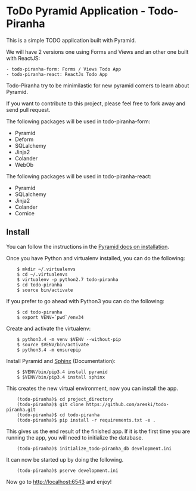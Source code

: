 
# ToDo Pyramid Application - Todo-Piranha

This is a simple TODO application built with Pyramid.

We will have 2 versions one using Forms and Views and an other one built with
ReactJS:

    - todo-piranha-form: Forms / Views Todo App
    - todo-piranha-react: ReactJs Todo App

Todo-Piranha try to be minimilastic for new pyramid comers to learn about
Pyramid.

If you want to contribute to this project, please feel free to fork away and
send pull request.

The following packages will be used in todo-piranha-form:

* Pyramid
* Deform
* SQLalchemy
* Jinja2
* Colander
* WebOb


The following packages will be used in todo-piranha-react:

* Pyramid
* SQLalchemy
* Jinja2
* Colander
* Cornice

## Install

You can follow the instructions in the [Pyramid docs on installation][install].

Once you have Python and virtualenv installed, you can do the following:

```
    $ mkdir ~/.virtualenvs
    $ cd ~/.virtualenvs
    $ virtualenv -p python2.7 todo-piranha
    $ cd todo-piranha
    $ source bin/activate
```

If you prefer to go ahead with Python3 you can do the following:

```
    $ cd todo-piranha
    $ export VENV=`pwd`/env34
```

Create and activate the virtualenv:

```
    $ python3.4 -m venv $VENV --without-pip
    $ source $VENV/bin/activate
    $ python3.4 -m ensurepip
```

Install Pyramid and [Sphinx][sphinx-doc] (Documentation):

```
    $ $VENV/bin/pip3.4 install pyramid
    $ $VENV/bin/pip3.4 install sphinx
```

This creates the new virtual environment, now you can install the app.

```
    (todo-piranha)$ cd project_directory
    (todo-piranha)$ git clone https://github.com/areski/todo-piranha.git
    (todo-piranha)$ cd todo-piranha
    (todo-piranha)$ pip install -r requirements.txt -e .
```

This gives us the end result of the finished app. If it is the first time you are running the app, you will need to initialize the database.

```
    (todo-piranha)$ initialize_todo-piranha_db development.ini
```

It can now be started up by doing the following.

```
    (todo-piranha)$ pserve development.ini
```

Now go to <http://localhost:6543> and enjoy!


[install]: http://pyramid.readthedocs.org/en/latest/narr/install.html
[sphinx-doc]: http://sphinx-doc.org/
[deform]: http://docs.pylonsproject.org/projects/deform/en/latest/
[deform_bootstrap]: http://pypi.python.org/pypi/deform_bootstrap
[customux]: http://docs.pylonsproject.org/projects/pyramid_tutorials/en/latest/humans/creatingux/step05/index.html
[notfound]: http://docs.pylonsproject.org/projects/pyramid/en/latest/api/view.html#pyramid.view.notfound_view_config
[sqlalchemy]: http://www.sqlalchemy.org/